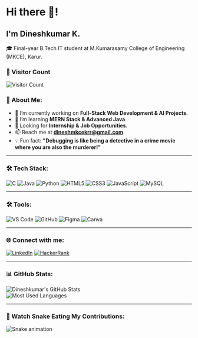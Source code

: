 # Hi there 👋!  
## I'm Dineshkumar K.  

🎓 Final-year B.Tech IT student at M.Kumarasamy College of Engineering (MKCE), Karur.

### 🔢 Visitor Count  
![Visitor Count](https://komarev.com/ghpvc/?username=dineshkumar&color=green)

### 🚀 About Me:
- 🔭 I’m currently working on **Full-Stack Web Development & AI Projects**.  
- 🌱 I’m learning **MERN Stack & Advanced Java**.  
- 💼 Looking for **Internship & Job Opportunities**.  
- 📫 Reach me at **dineshmkcekrr@gmail.com**.  
- 💡 Fun fact: **"Debugging is like being a detective in a crime movie where you are also the murderer!"**  

---

### 🛠 Tech Stack:
![C](https://img.shields.io/badge/-C-00599C?style=flat-square&logo=c)
![Java](https://img.shields.io/badge/-Java-007396?style=flat-square&logo=java)
![Python](https://img.shields.io/badge/-Python-3776AB?style=flat-square&logo=python)
![HTML5](https://img.shields.io/badge/-HTML5-E34F26?style=flat-square&logo=html5)
![CSS3](https://img.shields.io/badge/-CSS3-1572B6?style=flat-square&logo=css3)
![JavaScript](https://img.shields.io/badge/-JavaScript-F7DF1E?style=flat-square&logo=javascript)
![MySQL](https://img.shields.io/badge/-MySQL-4479A1?style=flat-square&logo=mysql)

---

### 🛠 Tools:
![VS Code](https://img.shields.io/badge/-VS%20Code-007ACC?style=flat-square&logo=visual-studio-code)
![GitHub](https://img.shields.io/badge/-GitHub-181717?style=flat-square&logo=github)
![Figma](https://img.shields.io/badge/-Figma-F24E1E?style=flat-square&logo=figma)
![Canva](https://img.shields.io/badge/-Canva-00C4CC?style=flat-square&logo=canva)

---

### 🌐 Connect with me:
[![LinkedIn](https://img.shields.io/badge/-LinkedIn-blue?style=flat-square&logo=linkedin)](https://www.linkedin.com/in/dineshkumar)
[![HackerRank](https://img.shields.io/badge/-HackerRank-2EC866?style=flat-square&logo=hackerrank)](https://www.hackerrank.com/dineshkumar)

---

### 📊 GitHub Stats:
![Dineshkumar's GitHub Stats](https://github-readme-stats.vercel.app/api?username=Dineshkumar245&show_icons=true&theme=dark)  
![Most Used Languages](https://github-readme-stats.vercel.app/api/top-langs/?username=Dineshkumar245&layout=compact&theme=dark)

---

### 🐍 Watch Snake Eating My Contributions:
![Snake animation](https://github.com/dineshkumar/dineshkumar/blob/output/github-contribution-grid-snake.svg)

